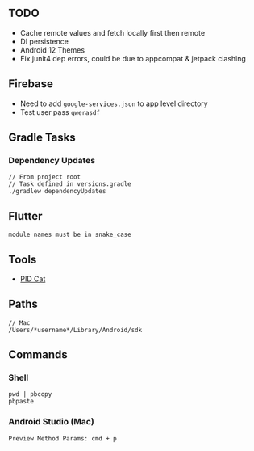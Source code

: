 ## TODO
- Cache remote values and fetch locally first then remote
- DI persistence
- Android 12 Themes
- Fix junit4 dep errors, could be due to appcompat & jetpack clashing

## Firebase
- Need to add ```google-services.json``` to app level directory
- Test user pass `qwerasdf`

## Gradle Tasks

### Dependency Updates
```
// From project root
// Task defined in versions.gradle
./gradlew dependencyUpdates
```

## Flutter
```
module names must be in snake_case
```

## Tools
- [PID Cat](https://github.com/JakeWharton/pidcat)

## Paths
```
// Mac
/Users/*username*/Library/Android/sdk
```

## Commands
### Shell
```
pwd | pbcopy
pbpaste
```

### Android Studio (Mac)
```
Preview Method Params: cmd + p
```